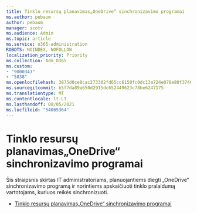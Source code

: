 ```yaml
---
title: Tinklo resursų planavimas„OneDrive“ sinchronizavimo programai
ms.author: pebaum
author: pebaum
manager: scotv
ms.audience: Admin
ms.topic: article
ms.service: o365-administration
ROBOTS: NOINDEX, NOFOLLOW
localization_priority: Priority
ms.collection: Adm_O365
ms.custom:
- "9000343"
- "5838"
ms.openlocfilehash: 3875d0ce8cac273302fd65cc6150fc0dc13a724e078e80f37407fe29b93fe265
ms.sourcegitcommit: b5f7da89a650d2915dc652449623c78be6247175
ms.translationtype: MT
ms.contentlocale: lt-LT
ms.lasthandoff: 08/05/2021
ms.locfileid: "54065364"
---
```

# <a name="network-utilization-planning-for-the-onedrive-sync-app"></a>Tinklo resursų planavimas„OneDrive“ sinchronizavimo programai

Šis straipsnis skirtas IT administratoriams, planuojantiems diegti „OneDrive“ sinchronizavimo programą ir norintiems apskaičiuoti tinklo pralaidumą vartotojams, kuriuos reikės sinchronizuoti.  

- [Tinklo resursų planavimas„OneDrive“ sinchronizavimo programai](https://docs.microsoft.com/onedrive/network-utilization-planning)